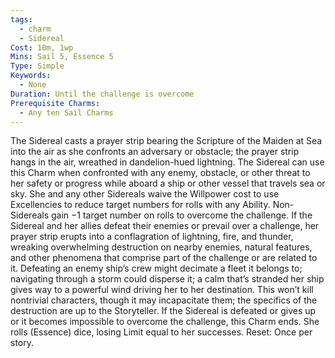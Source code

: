 ```yaml
---
tags:
  - charm
  - Sidereal
Cost: 10m, 1wp
Mins: Sail 5, Essence 5
Type: Simple
Keywords:
  - None
Duration: Until the challenge is overcome
Prerequisite Charms:
  - Any ten Sail Charms
---
```

The Sidereal casts a prayer strip bearing the Scripture of the Maiden at Sea into the air as she confronts an adversary or obstacle; the prayer strip hangs in the air, wreathed in dandelion-hued lightning. The Sidereal can use this Charm when confronted with any enemy, obstacle, or other threat to her safety or progress while aboard a ship or other vessel that travels sea or sky. She and any other Sidereals waive the Willpower cost to use Excellencies to reduce target numbers for rolls with any Ability. Non-Sidereals gain −1 target number on rolls to overcome the challenge. If the Sidereal and her allies defeat their enemies or prevail over a challenge, her prayer strip erupts into a conflagration of lightning, fire, and thunder, wreaking overwhelming destruction on nearby enemies, natural features, and other phenomena that comprise part of the challenge or are related to it. Defeating an enemy ship’s crew might decimate a fleet it belongs to; navigating through a storm could disperse it; a calm that’s stranded her ship gives way to a powerful wind driving her to her destination. This won’t kill nontrivial characters, though it may incapacitate them; the specifics of the destruction are up to the Storyteller. If the Sidereal is defeated or gives up or it becomes impossible to overcome the challenge, this Charm ends. She rolls (Essence) dice, losing Limit equal to her successes. Reset: Once per story.